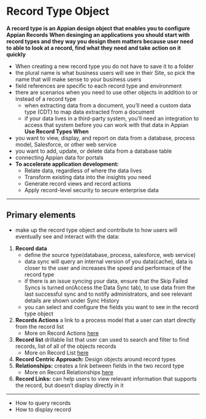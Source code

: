 # Record Type Object
**A record type is an Appian design object that enables you to configure Appian Records**
**When desinging an applications you should start with record types and they way you design them matters because user need to able to look at a record, find what they need and take action on it quickly**
- When creating a new record type you do not have to save it to a folder
- the plural name is what business users will see in their Site, so pick the name that will make sense to your business users
- field references are specific to each record type and environment
- there are scenarios when you need to use other objects in addition to or instead of a record type
    - when extracting data from a document, you’ll need a custom data type (CDT) to map data extracted from a document
    - if your data lives in a third-party system, you’ll need an integration to access that system before you can work with that data in Appian
**Use Record Types When**
- you want to view, display, and report on data from a database, process model, Salesforce, or other web service
- you want to add, update, or delete data from a database table
- connecting Appian data for portals
- **To accelerate application development:**
    - Relate data, regardless of where the data lives
    - Transform existing data into the insights you need
    - Generate record views and record actions
    - Apply record-level security to secure enterprise data
---

## Primary elements
- make up the record type object and contribute to how users will eventually see and interact with the data: 
1. **Record data**
    - define the source type(database, process, salesforce, web service)
    - data sync will query an internal version of you data(cache), data is closer to the user and increases the speed and performace of the record type 
    - if there is an issue syncing your data, ensure that the Skip Failed Syncs is turned on(Access the Data Sync tab), to use data from the last successful sync and to notify administrators, and see relevant details are shown under Sync History
    - you can select and configure the fields you want to see in the record type object
2. **Records Actions** a link to a process model that a user can start directly from the record list
    - More on Record Actions [here](./RecordActions.md)
3. **Record list** drillable list that user can used to search and filter to find records, list of all of the objects records
    - More on Record List [here](./RecordList.md)
4. **Record Centric Approach:** Design objects around record types
5. **Relationships:** creates a link between fields in the two record type
    - More on Record Relationships [here](./Relationships.md)
6. **Record Links:** can help users to view relevant information that supports the record, but doesn’t display directly in it

---

- How to query records
- How to display record

